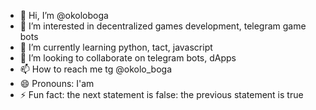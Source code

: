 - 👋 Hi, I’m @okoloboga
- 👀 I’m interested in decentralized games development, telegram game bots
- 🌱 I’m currently learning python, tact, javascript
- 💞️ I’m looking to collaborate on telegram bots, dApps
- 📫 How to reach me tg @okolo_boga
- 😄 Pronouns: I'am
- ⚡ Fun fact: the next statement is false: the previous statement is true

<!---
okoloboga/okoloboga is a ✨ special ✨ repository because its `README.md` (this file) appears on your GitHub profile.
You can click the Preview link to take a look at your changes.
--->
